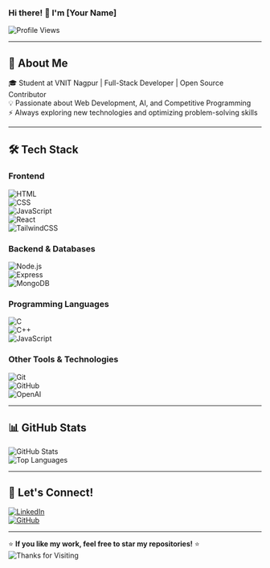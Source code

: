 ### Hi there! 👋 I'm [Your Name]  

![Profile Views](https://komarev.com/ghpvc/?username=your-github-username&label=Profile%20Views&color=0e75b6&style=flat)  

---

## 🚀 About Me
🎓 Student at VNIT Nagpur | Full-Stack Developer | Open Source Contributor  
💡 Passionate about Web Development, AI, and Competitive Programming  
⚡ Always exploring new technologies and optimizing problem-solving skills  

---

## 🛠️ Tech Stack

### **Frontend**  
![HTML](https://img.shields.io/badge/HTML5-E34F26?style=for-the-badge&logo=html5&logoColor=white)  
![CSS](https://img.shields.io/badge/CSS3-1572B6?style=for-the-badge&logo=css3&logoColor=white)  
![JavaScript](https://img.shields.io/badge/JavaScript-F7DF1E?style=for-the-badge&logo=javascript&logoColor=black)  
![React](https://img.shields.io/badge/React-61DAFB?style=for-the-badge&logo=react&logoColor=black)  
![TailwindCSS](https://img.shields.io/badge/TailwindCSS-38B2AC?style=for-the-badge&logo=tailwind-css&logoColor=white)  

### **Backend & Databases**  
![Node.js](https://img.shields.io/badge/Node.js-339933?style=for-the-badge&logo=node-dot-js&logoColor=white)  
![Express](https://img.shields.io/badge/Express.js-000000?style=for-the-badge&logo=express&logoColor=white)  
![MongoDB](https://img.shields.io/badge/MongoDB-4EA94B?style=for-the-badge&logo=mongodb&logoColor=white)  

### **Programming Languages**  
![C](https://img.shields.io/badge/C-00599C?style=for-the-badge&logo=c&logoColor=white)  
![C++](https://img.shields.io/badge/C++-00599C?style=for-the-badge&logo=c%2B%2B&logoColor=white)  
![JavaScript](https://img.shields.io/badge/JavaScript-F7DF1E?style=for-the-badge&logo=javascript&logoColor=black)  

### **Other Tools & Technologies**  
![Git](https://img.shields.io/badge/Git-F05032?style=for-the-badge&logo=git&logoColor=white)  
![GitHub](https://img.shields.io/badge/GitHub-181717?style=for-the-badge&logo=github&logoColor=white)  
![OpenAI](https://img.shields.io/badge/OpenAI-412991?style=for-the-badge&logo=openai&logoColor=white)  


---

## 📊 GitHub Stats
![GitHub Stats](https://github-readme-stats.vercel.app/api?username=your-github-username&show_icons=true&theme=dark)  
![Top Languages](https://github-readme-stats.vercel.app/api/top-langs/?username=your-github-username&layout=compact&theme=dark)  

---

## 🎯 Let's Connect!
[![LinkedIn](https://img.shields.io/badge/LinkedIn-0A66C2?style=for-the-badge&logo=linkedin&logoColor=white)](https://www.linkedin.com/in/vraj-borad/)  
[![GitHub](https://img.shields.io/badge/GitHub-181717?style=for-the-badge&logo=github&logoColor=white)](https://github.com/vraj18)  

---

⭐ **If you like my work, feel free to star my repositories!** ⭐  
![Thanks for Visiting](https://media.giphy.com/media/hvRJCLFzcasrR4ia7z/giphy.gif)  
